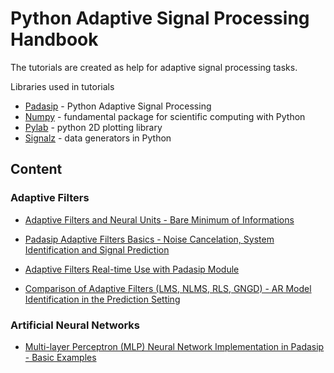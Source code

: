 # Python Adaptive Signal Processing Handbook

The tutorials are created as help for adaptive signal processing tasks.

Libraries used in tutorials

* [Padasip](https://pypi.python.org/pypi/padasip) - Python Adaptive
  Signal Processing
* [Numpy](http://www.numpy.org/) - fundamental package for
  scientific computing with Python
* [Pylab](http://matplotlib.org/faq/usage_faq.html) - python 2D plotting library
* [Signalz](https://matousc89.github.io/signalz/) - data generators in Python

## Content

### Adaptive Filters

* [Adaptive Filters and Neural Units - Bare Minimum of Informations](notebooks/adaptive_filters_bare_minimum.ipynb)

* [Padasip Adaptive Filters Basics - Noise Cancelation, System Identification and Signal Prediction](notebooks/padasip_adaptive_filters_basics.ipynb)

* [Adaptive Filters Real-time Use with Padasip Module](notebooks/adaptive_filters_realtime.ipynb)

* [Comparison of Adaptive Filters (LMS, NLMS, RLS, GNGD) - AR Model Identification in the Prediction Setting](notebooks/AR_identification.ipynb)

### Artificial Neural Networks
* [Multi-layer Perceptron (MLP) Neural Network Implementation in Padasip - Basic Examples](notebooks/mlp_basic.ipynb)


